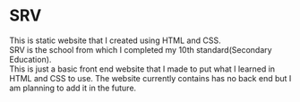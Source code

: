 # SRV
This is static website that I created using HTML and CSS.   
SRV is the school from which I completed my 10th standard(Secondary Education).   
This is just a basic front end website that I made to put what I learned in HTML and CSS to use.
The website currently contains has no back end but I am planning to add it in the future.
